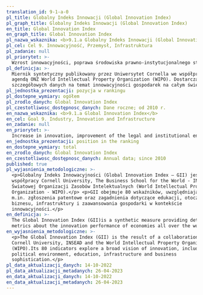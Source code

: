 ```yaml
---
translation_id: 9-1-a-0
pl_title: Globalny Indeks Innowacji (Global Innovation Index)
pl_graph_title: Globalny Indeks Innowacji (Global Innovation Index)
en_title: Global Innovation Index
en_graph_title: Global Innovation Index
pl_nazwa_wskaznika: <b>9.1.a Globalny Indeks Innowacji (Global Innovation Index)</b>
pl_cel: Cel 9. Innowacyjność, Przemysł, Infrastruktura
pl_zadanie: null
pl_priorytet: >-
  Wzrost innowacyjności, poprawa środowiska prawno-instytucjonalnego stymulującego podejmowanie działalności innowacyjnej
pl_definicja: >-
  Miernik syntetyczny publikowany przez Uniwersytet Cornella we współpracy z
  agendą ONZ World Intellectual Property Organization (WIPO). Dostarcza
  szczegółowych danych na temat innowacyjności gospodarek na całym świecie.
pl_jednostka_prezentacji: pozycja w rankingu
pl_dostepne_wymiary: ogółem
pl_zrodlo_danych: Global Innovation Index
pl_czestotliwosc_dostępnosc_danych: Dane roczne; od 2010 r.
en_nazwa_wskaznika: <b>9.1.a Global Innovation Index</b>
en_cel: Goal 9. Industry, Innovation and Infrastructure
en_zadanie: null
en_priorytet: >-
  Increase in innovation, improvement of the legal and institutional environment that stimulates undertaking innovative activities
en_jednostka_prezentacji: position in the ranking
en_dostepne_wymiary: total
en_zrodlo_danych: Global Innovation Index
en_czestotliwosc_dostępnosc_danych: Annual data; since 2010
published: true
pl_wyjasnienia_metodologiczne: >-
  <p>Globalny Indeks Innowacyjności (Global Innovation Index – GII) jest efektem
  współpracy Cornell University, The Business School for the World - INSEAD oraz
  Światowej Organizacji Zasobów Intelektualnych (World Intellectual Property
  Organization - WIPO).</p> <p>GII obejmuje 80 wskaźników, uwzględniających
  m.in. zgłoszenia patentowe oraz zagadnienia dotyczące edukacji, otoczenia
  biznesu, infrastruktury i zaawansowania gospodarki w kontekście
  innowacyjności.</p>
en_definicja: >-
  The Global Innovation Index (GII)is a synthetic measure providing detailed
  metrics about the innovation performance of economies all over the world.
en_wyjasnienia_metodologiczne: >-
  <p>The Global Innovation Index (GII) is the result of a collaboration between
  Cornell University, INSEAD and the World Intellectual Property Organization
  (WIPO).Its 80 indicators explore a broad vision of innovation, including
  political environment, education, infrastructure and business
  sophistication.</p>
pl_data_aktualizacji_danych: 14-10-2022
pl_data_aktualizacji_metadanych: 26-04-2023
en_data_aktualizacji_danych: 14-10-2022
en_data_aktualizacji_metadanych: 26-04-2023
---
```

